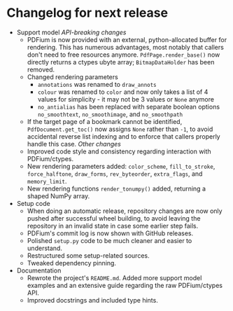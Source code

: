 <!-- SPDX-FileCopyrightText: 2022 geisserml <geisserml@gmail.com> -->
<!-- SPDX-License-Identifier: CC-BY-4.0 -->

<!-- List character: dash (-) -->

# Changelog for next release

- Support model
    *API-breaking changes*
    - PDFium is now provided with an external, python-allocated buffer for rendering. This has numerous advantages, most notably that callers don't need to free resources anymore. `PdfPage.render_base()` now directly returns a ctypes ubyte array; `BitmapDataHolder` has been removed.
    - Changed rendering parameters
        - `annotations` was renamed to `draw_annots`
        - `colour` was renamed to `color` and now only takes a list of 4 values for simplicity - it may not be 3 values or `None` anymore
        - `no_antialias` has been replaced with separate boolean options `no_smoothtext`, `no_smoothimage`, and `no_smoothpath`
    - If the target page of a bookmark cannot be identified, `PdfDocument.get_toc()` now assigns `None` rather than `-1`, to avoid accidental reverse list indexing and to enforce that callers properly handle this case.
    *Other changes*
    - Improved code style and consistency regarding interaction with PDFium/ctypes.
    - New rendering parameters added: `color_scheme`, `fill_to_stroke`, `force_halftone`, `draw_forms`, `rev_byteorder`, `extra_flags`, and `memory_limit`.
    - New rendering functions `render_tonumpy()` added, returning a shaped NumPy array.
- Setup code
    - When doing an automatic release, repository changes are now only pushed after successful wheel building, to avoid leaving the repository in an invalid state in case some earlier step fails.
    - PDFium's commit log is now shown with GitHub releases.
    - Polished `setup.py` code to be much cleaner and easier to understand.
    - Restructured some setup-related sources.
    - Tweaked dependency pinning.
- Documentation
    - Rewrote the project's `README.md`. Added more support model examples and an extensive guide regarding the raw PDFium/ctypes API.
    - Improved docstrings and included type hints.
